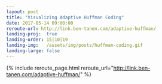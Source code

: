 ```yaml
---
layout: post
title: "Visualizing Adaptive Huffman Coding"
date: 2017-05-14 09:00:00
reroute-url: http://link.ben-tanen.com/adaptive-huffman/
landing-proj:  true
landing-order: 15|10|19
landing-img:   /assets/img/posts/huffman-coding.gif
landing-large: false
---
```


{% include reroute_page.html reroute_url="http://link.ben-tanen.com/adaptive-huffman/" %}